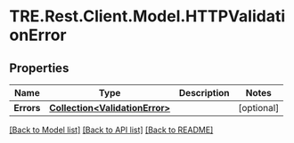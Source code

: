# TRE.Rest.Client.Model.HTTPValidationError

## Properties

Name | Type | Description | Notes
------------ | ------------- | ------------- | -------------
**Errors** | [**Collection&lt;ValidationError&gt;**](ValidationError.md) |  | [optional] 

[[Back to Model list]](../README.md#documentation-for-models) [[Back to API list]](../README.md#documentation-for-api-endpoints) [[Back to README]](../README.md)

